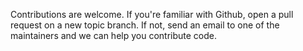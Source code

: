 Contributions are welcome. If you're familiar with Github, open a pull request on a new topic branch. If not, send an email to one of the maintainers and we can help you contribute code.
